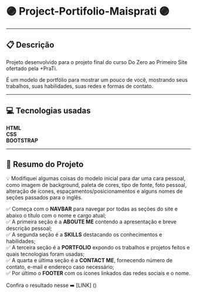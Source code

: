 # 🟣 Project-Portifolio-Maisprati 🟣

******************************  

## 📋 Descrição
Projeto desenvolvido para o projeto final do curso Do Zero ao Primeiro Site ofertado pela +PraTi.  

É um modelo de portfólio para mostrar um pouco de você, mostrando seus trabalhos, suas habilidades, suas redes e formas de contato.


*********************  
## 💻 Tecnologias usadas

**HTML**  
**CSS**  
**BOOTSTRAP**


********************  
## 📑 Resumo do Projeto

💡 Modifiquei algumas coisas do modelo inicial para dar uma cara pessoal,   
como imagem de background, paleta de cores, tipo de fonte, foto pessoal,   
alteração de ícones, espaçamentos/posicionamentos e alguns nomes de seções passados para o inglês.  

✅ Começa com o **NAVBAR** para navegar por todas as seções do site e abaixo o título com o nome e cargo atual;  
✅ A primeira seção é a **ABOUTE ME** contendo a apresentação e breve descrição pessoal;  
✅ A segunda seção  é a **SKILLS** destacando os conhecimentos e habilidades;  
✅ A terceira seção é a **PORTFOLIO** expondo os trabalhos e projetos feitos e quais tecnologias foram usadas;  
✅ A quarta e última seção é a **CONTACT ME**, fornecendo número de contato, e-mail e endereço caso necessário;  
✅ Por último o **FOOTER** com os ícones linkados das redes sociais e o nome.  

Confira o resultado nesse ➡️ [LINK] ()
